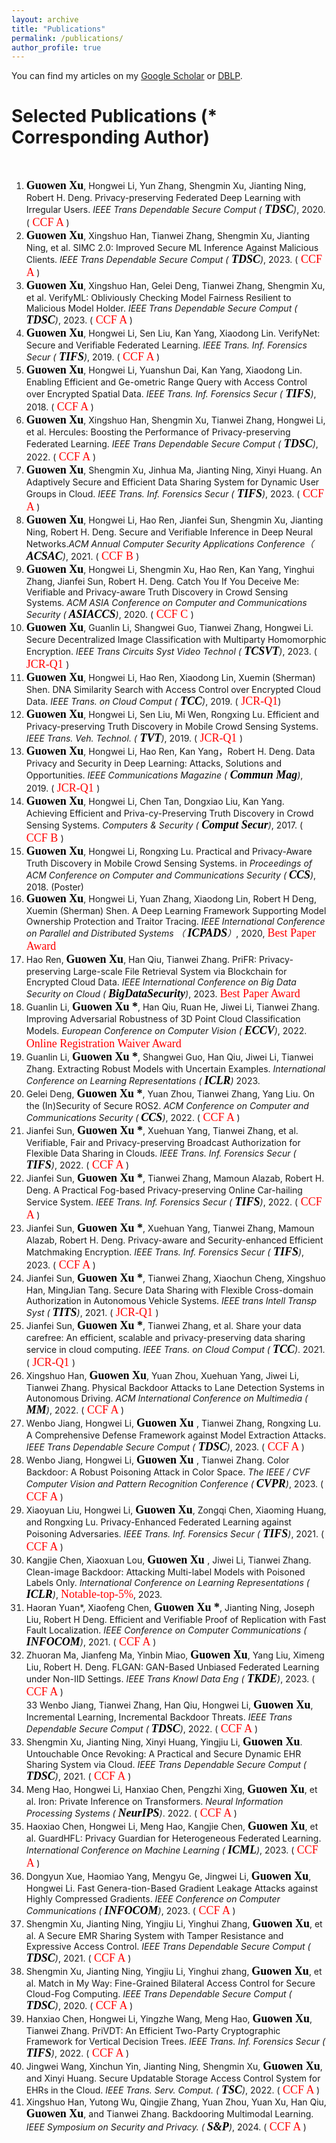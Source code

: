 ```yaml
---
layout: archive
title: "Publications"
permalink: /publications/
author_profile: true
---
```



You can find my articles on my [Google Scholar](https://scholar.google.com.hk/citations?user=MDKdG80AAAAJ&hl=zh-CN) or [DBLP](https://dblp.org/pid/87/10142.html).

**Selected Publications** (\* Corresponding Author) 
======
&nbsp;&nbsp;&nbsp;&nbsp;&nbsp;&nbsp;&nbsp;&nbsp;


 
1. **<font face="Times New Roman" color=black size=4> Guowen Xu</font>**, Hongwei Li, Yun Zhang, Shengmin Xu, Jianting Ning, Robert H. Deng. Privacy-preserving Federated Deep Learning with Irregular Users. *IEEE Trans Dependable Secure Comput (**<font face="Times New Roman" color=black size=4> TDSC</font>**)*, 2020. (<font face="Times New Roman" color=red size=4>  CCF A </font>)
2. **<font face="Times New Roman" color=black size=4> Guowen Xu</font>**, Xingshuo Han, Tianwei Zhang, Shengmin Xu, Jianting Ning, et al. SIMC 2.0: Improved Secure ML Inference Against Malicious Clients. *IEEE Trans Dependable Secure Comput (**<font face="Times New Roman" color=black size=4> TDSC</font>**)*, 2023.  (<font face="Times New Roman" color=red size=4>  CCF A </font>)
3. **<font face="Times New Roman" color=black size=4> Guowen Xu</font>**, Xingshuo Han, Gelei Deng, Tianwei Zhang, Shengmin Xu, et al. VerifyML: Obliviously Checking Model Fairness Resilient to Malicious Model Holder. *IEEE Trans Dependable Secure Comput (**<font face="Times New Roman" color=black size=4> TDSC</font>**)*, 2023. (<font face="Times New Roman" color=red size=4>  CCF A </font>)
4. **<font face="Times New Roman" color=black size=4> Guowen Xu</font>**, Hongwei Li, Sen Liu, Kan Yang, Xiaodong Lin. VerifyNet: Secure and Verifiable Federated Learning. *IEEE Trans. Inf. Forensics Secur (**<font face="Times New Roman" color=black size=4> TIFS</font>**)*, 2019. (<font face="Times New Roman" color=red size=4>  CCF A </font>)
5. **<font face="Times New Roman" color=black size=4> Guowen Xu</font>**, Hongwei Li, Yuanshun Dai, Kan Yang, Xiaodong Lin. Enabling Efficient and Ge-ometric Range Query with Access Control over Encrypted Spatial Data. *IEEE Trans. Inf. Forensics Secur (**<font face="Times New Roman" color=black size=4> TIFS</font>**)*,  2018. (<font face="Times New Roman" color=red size=4>  CCF A </font>)
6. **<font face="Times New Roman" color=black size=4> Guowen Xu</font>**, Xingshuo Han, Shengmin Xu, Tianwei Zhang, Hongwei Li, et al. Hercules: Boosting the Performance of Privacy-preserving Federated Learning. *IEEE Trans Dependable Secure Comput (**<font face="Times New Roman" color=black size=4> TDSC</font>**)*, 2022. (<font face="Times New Roman" color=red size=4>  CCF A </font>)
7. **<font face="Times New Roman" color=black size=4> Guowen Xu</font>**, Shengmin Xu, Jinhua Ma, Jianting Ning, Xinyi Huang. An Adaptively Secure and Efficient Data Sharing System for Dynamic User Groups in Cloud. *IEEE Trans. Inf. Forensics Secur (**<font face="Times New Roman" color=black size=4> TIFS</font>**)*, 2023. (<font face="Times New Roman" color=red size=4>  CCF A </font>)
8. **<font face="Times New Roman" color=black size=4> Guowen Xu</font>**, Hongwei Li, Hao Ren, Jianfei Sun, Shengmin Xu, Jianting Ning, Robert H. Deng. Secure and Verifiable Inference in Deep Neural Networks.*ACM Annual Computer Security Applications Conference（**<font face="Times New Roman" color=black size=4> ACSAC</font>**)*, 2021. (<font face="Times New Roman" color=red size=4>  CCF B </font>)
9. **<font face="Times New Roman" color=black size=4> Guowen Xu</font>**, Hongwei Li, Shengmin Xu, Hao Ren, Kan Yang, Yinghui Zhang, Jianfei Sun, Robert H. Deng. Catch You If You Deceive Me: Verifiable and Privacy-aware Truth Discovery in Crowd Sensing Systems. *ACM ASIA Conference on Computer and Communications Security (**<font face="Times New Roman" color=black size=4> ASIACCS</font>**)*, 2020. (<font face="Times New Roman" color=red size=4>  CCF C </font>)
10. **<font face="Times New Roman" color=black size=4> Guowen Xu</font>**, Guanlin Li, Shangwei Guo, Tianwei Zhang, Hongwei Li. Secure Decentralized Image Classification with Multiparty Homomorphic Encryption. *IEEE Trans Circuits Syst Video Technol (**<font face="Times New Roman" color=black size=4> TCSVT</font>**)*, 2023. (<font face="Times New Roman" color=red size=4>  JCR-Q1 </font>)
11. **<font face="Times New Roman" color=black size=4> Guowen Xu</font>**, Hongwei Li, Hao Ren, Xiaodong Lin, Xuemin (Sherman) Shen. DNA Similarity Search with Access Control over Encrypted Cloud Data. *IEEE Trans. on Cloud Comput (**<font face="Times New Roman" color=black size=4> TCC</font>**)*, 2019. (<font face="Times New Roman" color=red size=4>  JCR-Q1</font>)
12. **<font face="Times New Roman" color=black size=4> Guowen Xu</font>**, Hongwei Li, Sen Liu, Mi Wen, Rongxing Lu. Efficient and Privacy-preserving Truth Discovery in Mobile Crowd Sensing Systems. *IEEE Trans. Veh. Technol. (**<font face="Times New Roman" color=black size=4> TVT</font>**)*, 2019. (<font face="Times New Roman" color=red size=4>  JCR-Q1 </font>)
13. **<font face="Times New Roman" color=black size=4> Guowen Xu</font>**, Hongwei Li, Hao Ren, Kan Yang，Robert H. Deng. Data Privacy and Security in Deep Learning: Attacks, Solutions and Opportunities. *IEEE Communications Magazine (**<font face="Times New Roman" color=black size=4> Commun Mag</font>**)*, 2019. (<font face="Times New Roman" color=red size=4>  JCR-Q1 </font>) 
14. **<font face="Times New Roman" color=black size=4> Guowen Xu</font>**, Hongwei Li, Chen Tan, Dongxiao Liu, Kan Yang. Achieving Efficient and Priva-cy-Preserving Truth Discovery in Crowd Sensing Systems. *Computers & Security (**<font face="Times New Roman" color=black size=4> Comput Secur</font>**)*, 2017. (<font face="Times New Roman" color=red size=4>  CCF B </font>)
15. **<font face="Times New Roman" color=black size=4> Guowen Xu</font>**, Hongwei Li, Rongxing Lu. Practical and Privacy-Aware Truth Discovery in Mobile Crowd Sensing Systems. in *Proceedings of ACM  Conference on Computer and Communications Security ( **<font face="Times New Roman" color=black size=4> CCS</font>**)*, 2018. (Poster)
16. **<font face="Times New Roman" color=black size=4> Guowen Xu</font>**, Hongwei Li, Yuan Zhang, Xiaodong Lin, Robert H Deng, Xuemin (Sherman) Shen. A Deep Learning Framework Supporting Model Ownership Protection and Traitor Tracing. *IEEE International Conference on Parallel and Distributed Systems （ **<font face="Times New Roman" color=black size=4> ICPADS</font>**）*, 2020, <font face="Times New Roman" color=red size=4> Best Paper Award</font>
17. Hao Ren, **<font face="Times New Roman" color=black size=4> Guowen Xu</font>**, Han Qiu, Tianwei Zhang. PriFR: Privacy-preserving Large-scale File Retrieval System via Blockchain for Encrypted Cloud Data. *IEEE International Conference on Big Data Security on Cloud ( **<font face="Times New Roman" color=black size=4> BigDataSecurity</font>**)*, 2023. <font face="Times New Roman" color=red size=4> Best Paper Award</font>
18. Guanlin Li, **<font face="Times New Roman" color=black size=4> Guowen Xu *</font>**, Han Qiu, Ruan He, Jiwei Li,  Tianwei Zhang. Improving Adversarial Robustness of 3D Point Cloud Classification Models.  *European Conference on Computer Vision ( **<font face="Times New Roman" color=black size=4>ECCV</font>**)*, 2022. <font face="Times New Roman" color=red size=4>  Online Registration Waiver Award</font>
19. Guanlin Li, **<font face="Times New Roman" color=black size=4> Guowen Xu *</font>**, Shangwei Guo, Han Qiu, Jiwei Li, Tianwei Zhang. Extracting Robust Models with Uncertain Examples. *International Conference on Learning Representations  ( **<font face="Times New Roman" color=black size=4> ICLR</font>**)* 2023.
20. Gelei Deng, **<font face="Times New Roman" color=black size=4> Guowen Xu *</font>**, Yuan Zhou, Tianwei Zhang, Yang Liu. On the (In)Security of Secure ROS2. *ACM  Conference on Computer and Communications Security ( **<font face="Times New Roman" color=black size=4> CCS</font>**)*, 2022. (<font face="Times New Roman" color=red size=4>  CCF A </font>)
21. Jianfei Sun, **<font face="Times New Roman" color=black size=4> Guowen Xu *</font>**, Xuehuan Yang, Tianwei Zhang, et al. Verifiable, Fair and Privacy-preserving Broadcast Authorization for Flexible Data Sharing in Clouds. *IEEE Trans. Inf. Forensics Secur (**<font face="Times New Roman" color=black size=4> TIFS</font>**)*, 2022. (<font face="Times New Roman" color=red size=4>  CCF A </font>)
22. Jianfei Sun, **<font face="Times New Roman" color=black size=4> Guowen Xu *</font>**, Tianwei Zhang, Mamoun Alazab, Robert H. Deng. A Practical Fog-based Privacy-preserving Online Car-hailing Service System. *IEEE Trans. Inf. Forensics Secur (**<font face="Times New Roman" color=black size=4> TIFS</font>**)*, 2022. (<font face="Times New Roman" color=red size=4>  CCF A </font>)
23. Jianfei Sun, **<font face="Times New Roman" color=black size=4> Guowen Xu *</font>**, Xuehuan Yang, Tianwei Zhang, Mamoun Alazab, Robert H. Deng. Privacy-aware and Security-enhanced Efficient Matchmaking Encryption. *IEEE Trans. Inf. Forensics Secur (**<font face="Times New Roman" color=black size=4> TIFS</font>**)*, 2023. (<font face="Times New Roman" color=red size=4>  CCF A </font>)
24. Jianfei Sun,  **<font face="Times New Roman" color=black size=4> Guowen Xu *</font>**, Tianwei Zhang, Xiaochun Cheng, Xingshuo Han, MingJian Tang. Secure Data Sharing with Flexible Cross-domain Authorization in Autonomous Vehicle Systems. *IEEE trans Intell Transp Syst ( **<font face="Times New Roman" color=black size=4> TITS</font>**)*, 2021. (<font face="Times New Roman" color=red size=4>  JCR-Q1 </font>)
25. Jianfei Sun,  **<font face="Times New Roman" color=black size=4> Guowen Xu *</font>**, Tianwei Zhang, et al. Share your data carefree: An efficient, scalable and privacy-preserving data sharing service in cloud computing. *IEEE Trans. on Cloud Comput ( **<font face="Times New Roman" color=black size=4> TCC</font>**)*. 2021. (<font face="Times New Roman" color=red size=4>  JCR-Q1 </font>)
26. Xingshuo Han, **<font face="Times New Roman" color=black size=4> Guowen Xu</font>**, Yuan Zhou, Xuehuan Yang, Jiwei Li, Tianwei Zhang. Physical Backdoor Attacks to Lane Detection Systems in Autonomous Driving.  *ACM International Conference on Multimedia ( **<font face="Times New Roman" color=black size=4> MM</font>**)*, 2022. (<font face="Times New Roman" color=red size=4>  CCF A </font>)
27. Wenbo Jiang, Hongwei Li, **<font face="Times New Roman" color=black size=4> Guowen Xu </font>**, Tianwei Zhang, Rongxing Lu. A Comprehensive Defense Framework against Model Extraction Attacks. *IEEE Trans Dependable Secure Comput (**<font face="Times New Roman" color=black size=4> TDSC</font>**)*, 2023. (<font face="Times New Roman" color=red size=4>  CCF A </font>)
28. Wenbo Jiang, Hongwei Li, **<font face="Times New Roman" color=black size=4> Guowen Xu </font>**, Tianwei Zhang. Color Backdoor: A Robust Poisoning Attack in Color Space. *The IEEE / CVF Computer Vision and Pattern Recognition Conference ( **<font face="Times New Roman" color=black size=4> CVPR</font>**)*, 2023. (<font face="Times New Roman" color=red size=4>  CCF A </font>)
29. Xiaoyuan Liu, Hongwei Li, **<font face="Times New Roman" color=black size=4> Guowen Xu</font>**, Zongqi Chen, Xiaoming Huang, and Rongxing Lu. Privacy-Enhanced Federated Learning against Poisoning Adversaries. *IEEE Trans. Inf. Forensics Secur (**<font face="Times New Roman" color=black size=4> TIFS</font>**)*, 2021. (<font face="Times New Roman" color=red size=4>  CCF A </font>)
30. Kangjie Chen, Xiaoxuan Lou, **<font face="Times New Roman" color=black size=4> Guowen Xu </font>**, Jiwei Li, Tianwei Zhang. Clean-image Backdoor: Attacking Multi-label Models with Poisoned Labels Only. *International Conference on Learning Representations (**<font face="Times New Roman" color=black size=4> ICLR</font>**)*, <font face="Times New Roman" color=red size=4> Notable-top-5%</font>, 2023.
31. Haoran Yuan\*, Xiaofeng Chen, **<font face="Times New Roman" color=black size=4> Guowen Xu *</font>**, Jianting Ning, Joseph Liu, Robert H Deng.  Efficient and Verifiable Proof of Replication with Fast Fault Localization.  *IEEE Conference on Computer Communications ( **<font face="Times New Roman" color=black size=4> INFOCOM</font>**)*, 2021. (<font face="Times New Roman" color=red size=4>  CCF A </font>)
32. Zhuoran Ma, Jianfeng Ma, Yinbin Miao, **<font face="Times New Roman" color=black size=4> Guowen Xu</font>**, Yang Liu, Ximeng Liu, Robert H. Deng. FLGAN: GAN-Based Unbiased Federated Learning under Non-IID Settings. *IEEE Trans Knowl Data Eng (**<font face="Times New Roman" color=black size=4> TKDE</font>**)*, 2023. (<font face="Times New Roman" color=red size=4>  CCF A </font>)      
33 Wenbo Jiang, Tianwei Zhang, Han Qiu, Hongwei Li, **<font face="Times New Roman" color=black size=4> Guowen Xu</font>**, Incremental Learning, Incremental Backdoor Threats. *IEEE Trans Dependable Secure Comput ( **<font face="Times New Roman" color=black size=4> TDSC</font>**)*, 2022. (<font face="Times New Roman" color=red size=4>  CCF A </font>)
34. Shengmin Xu, Jianting Ning, Xinyi Huang, Yingjiu Li, **<font face="Times New Roman" color=black size=4> Guowen Xu</font>**. Untouchable Once Revoking: A Practical and Secure Dynamic EHR Sharing System via Cloud. *IEEE Trans Dependable Secure Comput (**<font face="Times New Roman" color=black size=4> TDSC</font>**)*, 2021. (<font face="Times New Roman" color=red size=4>  CCF A </font>)
35. Meng Hao, Hongwei Li, Hanxiao Chen, Pengzhi Xing, **<font face="Times New Roman" color=black size=4> Guowen Xu</font>**, et al. Iron: Private Inference on Transformers.  *Neural Information Processing Systems ( **<font face="Times New Roman" color=black size=4> NeurIPS</font>**)*. 2022. (<font face="Times New Roman" color=red size=4>  CCF A </font>)
36. Haoxiao Chen, Hongwei Li, Meng Hao, Kangjie Chen, **<font face="Times New Roman" color=black size=4> Guowen Xu</font>**, et al. GuardHFL: Privacy Guardian for Heterogeneous Federated Learning. *International Conference on Machine Learning ( **<font face="Times New Roman" color=black size=4> ICML</font>**)*, 2023. (<font face="Times New Roman" color=red size=4>  CCF A </font>)
37. Dongyun Xue, Haomiao Yang, Mengyu Ge, Jingwei Li, **<font face="Times New Roman" color=black size=4> Guowen Xu</font>**, Hongwei Li. Fast Genera-tion-Based Gradient Leakage Attacks against Highly Compressed Gradients.  *IEEE Conference on Computer Communications ( **<font face="Times New Roman" color=black size=4> INFOCOM</font>**)*, 2023. (<font face="Times New Roman" color=red size=4>  CCF A </font>)
38. Shengmin Xu, Jianting Ning, Yingjiu Li, Yinghui Zhang, **<font face="Times New Roman" color=black size=4> Guowen Xu</font>**, et al. A Secure EMR Sharing System with Tamper Resistance and Expressive Access Control. *IEEE Trans Dependable Secure Comput (**<font face="Times New Roman" color=black size=4> TDSC</font>**)*, 2021. (<font face="Times New Roman" color=red size=4>  CCF A </font>)
39. Shengmin Xu, Jianting Ning, Yingjiu Li, Yinghui zhang, **<font face="Times New Roman" color=black size=4> Guowen Xu</font>**, et al. Match in My Way: Fine-Grained Bilateral Access Control for Secure Cloud-Fog Computing. *IEEE Trans Dependable Secure Comput (**<font face="Times New Roman" color=black size=4> TDSC</font>**)*, 2020. (<font face="Times New Roman" color=red size=4>  CCF A </font>) 
40. Hanxiao Chen, Hongwei Li, Yingzhe Wang, Meng Hao,  **<font face="Times New Roman" color=black size=4> Guowen Xu</font>**, Tianwei Zhang. PriVDT: An Efficient Two-Party Cryptographic Framework for Vertical Decision Trees. *IEEE Trans. Inf. Forensics Secur (**<font face="Times New Roman" color=black size=4> TIFS</font>**)*, 2022. (<font face="Times New Roman" color=red size=4>  CCF A </font>)
41. Jingwei Wang, Xinchun Yin, Jianting Ning, Shengmin Xu, **<font face="Times New Roman" color=black size=4> Guowen Xu</font>**, and Xinyi Huang. Secure Updatable Storage Access Control System for EHRs in the Cloud. *IEEE Trans. Serv. Comput. ( **<font face="Times New Roman" color=black size=4> TSC</font>**)*, 2022. (<font face="Times New Roman" color=red size=4>  CCF A </font>)
42. Xingshuo Han, Yutong Wu, Qingjie Zhang, Yuan Zhou,  Yuan Xu, Han Qiu, **<font face="Times New Roman" color=black size=4> Guowen Xu</font>**, and Tianwei Zhang. Backdooring Multimodal Learning. *IEEE Symposium on
Security and Privacy. ( **<font face="Times New Roman" color=black size=4> S&P</font>**)*, 2024. (<font face="Times New Roman" color=red size=4>  CCF A </font>)


  
 















